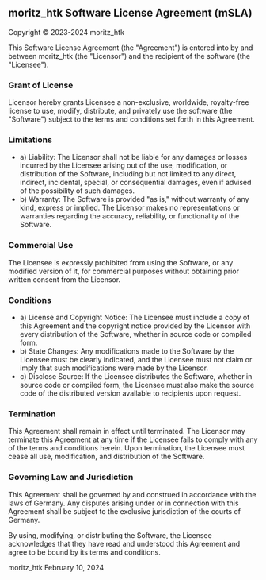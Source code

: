 ## moritz_htk Software License Agreement (mSLA)

Copyright © 2023-2024 moritz_htk

This Software License Agreement (the "Agreement") is entered into by and between moritz_htk (the "Licensor") and the recipient of the software (the "Licensee").

### Grant of License
Licensor hereby grants Licensee a non-exclusive, worldwide, royalty-free license to use, modify, distribute, and privately use the software (the "Software") subject to the terms and conditions set forth in this Agreement.

### Limitations
- a) Liability: The Licensor shall not be liable for any damages or losses incurred by the Licensee arising out of the use, modification, or distribution of the Software, including but not limited to any direct, indirect, incidental, special, or consequential damages, even if advised of the possibility of such damages.
- b) Warranty: The Software is provided "as is," without warranty of any kind, express or implied. The Licensor makes no representations or warranties regarding the accuracy, reliability, or functionality of the Software.

### Commercial Use
The Licensee is expressly prohibited from using the Software, or any modified version of it, for commercial purposes without obtaining prior written consent from the Licensor.

### Conditions
- a) License and Copyright Notice: The Licensee must include a copy of this Agreement and the copyright notice provided by the Licensor with every distribution of the Software, whether in source code or compiled form.
- b) State Changes: Any modifications made to the Software by the Licensee must be clearly indicated, and the Licensee must not claim or imply that such modifications were made by the Licensor.
- c) Disclose Source: If the Licensee distributes the Software, whether in source code or compiled form, the Licensee must also make the source code of the distributed version available to recipients upon request.

### Termination
This Agreement shall remain in effect until terminated. The Licensor may terminate this Agreement at any time if the Licensee fails to comply with any of the terms and conditions herein. Upon termination, the Licensee must cease all use, modification, and distribution of the Software.

### Governing Law and Jurisdiction
This Agreement shall be governed by and construed in accordance with the laws of Germany. Any disputes arising under or in connection with this Agreement shall be subject to the exclusive jurisdiction of the courts of Germany.

By using, modifying, or distributing the Software, the Licensee acknowledges that they have read and understood this Agreement and agree to be bound by its terms and conditions.

moritz_htk
February 10, 2024